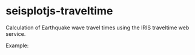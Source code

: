 # seisplotjs-traveltime
Calculation of Earthquake wave travel times using the IRIS traveltime web service.


Example:




